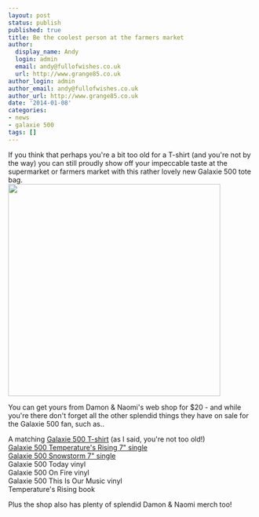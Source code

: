 ```yaml
---
layout: post
status: publish
published: true
title: Be the coolest person at the farmers market
author:
  display_name: Andy
  login: admin
  email: andy@fullofwishes.co.uk
  url: http://www.grange85.co.uk
author_login: admin
author_email: andy@fullofwishes.co.uk
author_url: http://www.grange85.co.uk
date: '2014-01-08'
categories:
- news
- galaxie 500
tags: []
---
```

<p>If you think that perhaps you're a bit too old for a T-shirt (and you're not by the way) you can still proudly show off your impeccable taste at the supermarket or farmers market with this rather lovely new <span class="removed_link" title="http://damonandnaomi.com/shop/galaxie-500-tote-bag/">Galaxie 500 tote bag</span>.<br />
<img src="https://media.fullofwishes.co.uk/01-galaxie_500/pictures/g500-tote-bag.jpg" width="432" height="432" class="aligncenter" /></p>
<p>You can get yours from <span class="removed_link" title="http://damonandnaomi.com/shop/">Damon & Naomi's web shop</span> for $20 - and while you're there don't forget all the other splendid things they have on sale for the Galaxie 500 fan, such as..</p>
<p>A matching <a href="http://damonandnaomi.com/shop/galaxie-500-t-shirt/">Galaxie 500 T-shirt</a> (as I said, you're not too old!)<br />
<a href="http://damonandnaomi.com/shop/galaxie-500-temperatures-rising-7/">Galaxie 500 Temperature's Rising 7" single</a><br />
<a href="http://damonandnaomi.com/shop/galaxie-500-snowstorm-7/">Galaxie 500 Snowstorm 7" single</a><br />
<span class="removed_link" title="http://damonandnaomi.com/shop/galaxie-500-today-lp/">Galaxie 500 Today vinyl</span><br />
<span class="removed_link" title="http://damonandnaomi.com/shop/galaxie-500-on-fire-lp/">Galaxie 500 On Fire vinyl</span><br />
<span class="removed_link" title="http://damonandnaomi.com/shop/galaxie-500-this-is-our-music-lp/">Galaxie 500 This Is Our Music vinyl</span><br />
<span class="removed_link" title="http://damonandnaomi.com/shop/galaxie-500-temperatures-rising/">Temperature's Rising book</span></p>
<p>Plus the <span class="removed_link" title="http://damonandnaomi.com/shop/">shop also has plenty of splendid Damon & Naomi merch</span> too!</p>
